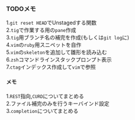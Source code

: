 ### TODOメモ  

1.`git reset HEAD`でUnstagedする関数  
2.`tig`で作業する用の`pane`作成  
3.`tig`用ブランチ名の補完を作成(もしくは`git log`に)  
4.`vim`の`ruby`用スニペットを自作  
5.`vim`の`skeleton`を追加して雛形を読み込む  
6.`zsh`コマンドラインスタックプロンプト表示  
7.`ctag`インデックス作成して`vim`で参照  

#### メモ  

1.`REST`指向,`CURD`についてまとめる  
2.ファイル補完のみを行うキーバインド設定  
3.`completion`についてまとめる  

